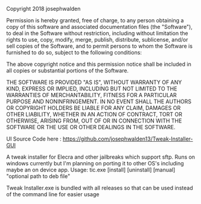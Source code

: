 Copyright 2018 josephwalden

Permission is hereby granted, free of charge, to any person obtaining a copy of this software and associated documentation files (the "Software"), to deal in the Software without restriction, including without limitation the rights to use, copy, modify, merge, publish, distribute, sublicense, and/or sell copies of the Software, and to permit persons to whom the Software is furnished to do so, subject to the following conditions:

The above copyright notice and this permission notice shall be included in all copies or substantial portions of the Software.

THE SOFTWARE IS PROVIDED "AS IS", WITHOUT WARRANTY OF ANY KIND, EXPRESS OR IMPLIED, INCLUDING BUT NOT LIMITED TO THE WARRANTIES OF MERCHANTABILITY, FITNESS FOR A PARTICULAR PURPOSE AND NONINFRINGEMENT. IN NO EVENT SHALL THE AUTHORS OR COPYRIGHT HOLDERS BE LIABLE FOR ANY CLAIM, DAMAGES OR OTHER LIABILITY, WHETHER IN AN ACTION OF CONTRACT, TORT OR OTHERWISE, ARISING FROM, OUT OF OR IN CONNECTION WITH THE SOFTWARE OR THE USE OR OTHER DEALINGS IN THE SOFTWARE.

UI Source Code here : https://github.com/josephwalden13/Tweak-Installer-GUI

A tweak installer for Elecra and other jailbreaks which support sftp. Runs on windows currently but I'm planning on porting it to other OS's including maybe an on device app. 
Usage: 
  tic.exe [install] [uninstall] [manual] "optional path to deb file"

Tweak Installer.exe is bundled with all releases so that can be used instead of the command line for easier usage
